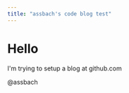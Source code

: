```yaml
---
title: "assbach's code blog test"
---
```


# Hello 

I'm trying to setup a blog at github.com  

@assbach

